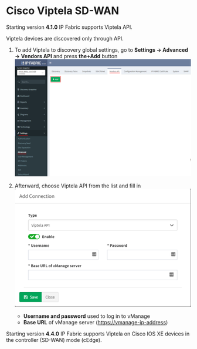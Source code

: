 # Cisco Viptela SD-WAN

Starting version **4.1.0** IP Fabric supports Viptela API.

Viptela devices are discovered only through API.

1. To add Viptela to discovery global settings, go to **Settings → Advanced → Vendors API** and press **the+Add** button
![vendor api add](vendor_api_add.png)

2. Afterward, choose Viptela API from the list and fill in
![viptela api add](viptela_api_add.png)

    - **Username and password** used to log in to vManage
    - **Base URL** of vManage server ([https://vmanage-ip-address](https://vmanage-ip-address))

Starting version **4.4.0** IP Fabric supports Viptela on Cisco IOS XE devices in the controller (SD-WAN) mode (cEdge).
